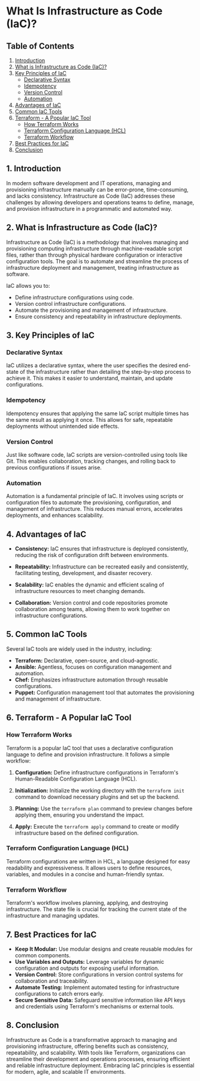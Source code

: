 # What Is Infrastructure as Code (IaC)?

## Table of Contents

1. [Introduction](#introduction)
2. [What is Infrastructure as Code (IaC)?](#what-is-infrastructure-as-code)
3. [Key Principles of IaC](#key-principles-of-iac)
    - [Declarative Syntax](#declarative-syntax)
    - [Idempotency](#idempotency)
    - [Version Control](#version-control)
    - [Automation](#automation)
4. [Advantages of IaC](#advantages-of-iac)
5. [Common IaC Tools](#common-iac-tools)
6. [Terraform - A Popular IaC Tool](#terraform-a-popular-iac-tool)
    - [How Terraform Works](#how-terraform-works)
    - [Terraform Configuration Language (HCL)](#terraform-configuration-language)
    - [Terraform Workflow](#terraform-workflow)
7. [Best Practices for IaC](#best-practices-for-iac)
8. [Conclusion](#conclusion)

## 1. Introduction

In modern software development and IT operations, managing and provisioning infrastructure manually can be error-prone, time-consuming, and lacks consistency. Infrastructure as Code (IaC) addresses these challenges by allowing developers and operations teams to define, manage, and provision infrastructure in a programmatic and automated way.

## 2. What is Infrastructure as Code (IaC)?

Infrastructure as Code (IaC) is a methodology that involves managing and provisioning computing infrastructure through machine-readable script files, rather than through physical hardware configuration or interactive configuration tools. The goal is to automate and streamline the process of infrastructure deployment and management, treating infrastructure as software.

IaC allows you to:

- Define infrastructure configurations using code.
- Version control infrastructure configurations.
- Automate the provisioning and management of infrastructure.
- Ensure consistency and repeatability in infrastructure deployments.

## 3. Key Principles of IaC

### Declarative Syntax

IaC utilizes a declarative syntax, where the user specifies the desired end-state of the infrastructure rather than detailing the step-by-step process to achieve it. This makes it easier to understand, maintain, and update configurations.

### Idempotency

Idempotency ensures that applying the same IaC script multiple times has the same result as applying it once. This allows for safe, repeatable deployments without unintended side effects.

### Version Control

Just like software code, IaC scripts are version-controlled using tools like Git. This enables collaboration, tracking changes, and rolling back to previous configurations if issues arise.

### Automation

Automation is a fundamental principle of IaC. It involves using scripts or configuration files to automate the provisioning, configuration, and management of infrastructure. This reduces manual errors, accelerates deployments, and enhances scalability.

## 4. Advantages of IaC

- **Consistency:** IaC ensures that infrastructure is deployed consistently, reducing the risk of configuration drift between environments.

- **Repeatability:** Infrastructure can be recreated easily and consistently, facilitating testing, development, and disaster recovery.

- **Scalability:** IaC enables the dynamic and efficient scaling of infrastructure resources to meet changing demands.

- **Collaboration:** Version control and code repositories promote collaboration among teams, allowing them to work together on infrastructure configurations.

## 5. Common IaC Tools

Several IaC tools are widely used in the industry, including:

- **Terraform:** Declarative, open-source, and cloud-agnostic.
- **Ansible:** Agentless, focuses on configuration management and automation.
- **Chef:** Emphasizes infrastructure automation through reusable configurations.
- **Puppet:** Configuration management tool that automates the provisioning and management of infrastructure.

## 6. Terraform - A Popular IaC Tool

### How Terraform Works

Terraform is a popular IaC tool that uses a declarative configuration language to define and provision infrastructure. It follows a simple workflow:

1. **Configuration:** Define infrastructure configurations in Terraform's Human-Readable Configuration Language (HCL).

2. **Initialization:** Initialize the working directory with the `terraform init` command to download necessary plugins and set up the backend.

3. **Planning:** Use the `terraform plan` command to preview changes before applying them, ensuring you understand the impact.

4. **Apply:** Execute the `terraform apply` command to create or modify infrastructure based on the defined configuration.

### Terraform Configuration Language (HCL)

Terraform configurations are written in HCL, a language designed for easy readability and expressiveness. It allows users to define resources, variables, and modules in a concise and human-friendly syntax.

### Terraform Workflow

Terraform's workflow involves planning, applying, and destroying infrastructure. The state file is crucial for tracking the current state of the infrastructure and managing updates.

## 7. Best Practices for IaC

- **Keep It Modular:** Use modular designs and create reusable modules for common components.
- **Use Variables and Outputs:** Leverage variables for dynamic configuration and outputs for exposing useful information.
- **Version Control:** Store configurations in version control systems for collaboration and traceability.
- **Automate Testing:** Implement automated testing for infrastructure configurations to catch errors early.
- **Secure Sensitive Data:** Safeguard sensitive information like API keys and credentials using Terraform's mechanisms or external tools.

## 8. Conclusion

Infrastructure as Code is a transformative approach to managing and provisioning infrastructure, offering benefits such as consistency, repeatability, and scalability. With tools like Terraform, organizations can streamline their development and operations processes, ensuring efficient and reliable infrastructure deployment. Embracing IaC principles is essential for modern, agile, and scalable IT environments.
